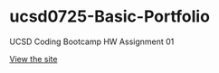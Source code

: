 # ucsd0725-Basic-Portfolio

UCSD Coding Bootcamp HW Assignment 01

[View the site](https://quells.github.io/ucsd0725-Bootstrap-Portfolio/)
